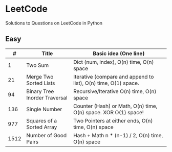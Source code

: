 # LeetCode

Solutions to Questions on LeetCode in Python

## Easy

| #    | Title                         | Basic idea (One line)                                          |
| ---- | ----------------------------- | -------------------------------------------------------------- |
| 1    | Two Sum                       | Dict (num, index), O(n) time, O(n) space                       |
| 21   | Merge Two Sorted Lists        | Iterative (compare and append to list), O(n) time, O(1) space. |
| 94   | Binary Tree Inorder Traversal | Recursive/Iterative O(n) time, O(n) space                      |
| 136  | Single Number                 | Counter (Hash) or Math, O(n) time, O(n) space. XOR O(1) space! |
| 977  | Squares of a Sorted Array     | Two Pointers at either ends, O(n) time, O(n) space             |
| 1512 | Number of Good Pairs          | Hash + Math n \* (n-1) / 2, O(n) time, O(n) space              |
